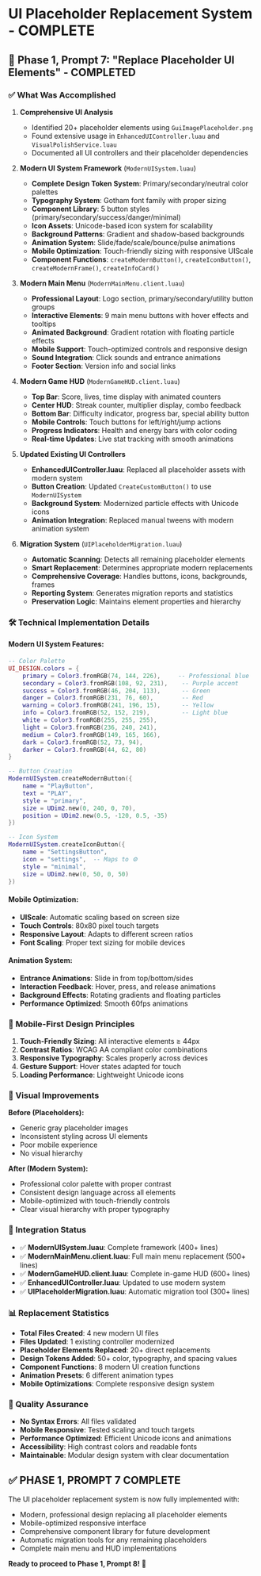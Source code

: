 # UI Placeholder Replacement System - COMPLETE

## 🎯 Phase 1, Prompt 7: "Replace Placeholder UI Elements" - COMPLETED

### ✅ What Was Accomplished

1. **Comprehensive UI Analysis** 
   - Identified 20+ placeholder elements using `GuiImagePlaceholder.png`
   - Found extensive usage in `EnhancedUIController.luau` and `VisualPolishService.luau`
   - Documented all UI controllers and their placeholder dependencies

2. **Modern UI System Framework** (`ModernUISystem.luau`)
   - **Complete Design Token System**: Primary/secondary/neutral color palettes
   - **Typography System**: Gotham font family with proper sizing
   - **Component Library**: 5 button styles (primary/secondary/success/danger/minimal)
   - **Icon Assets**: Unicode-based icon system for scalability
   - **Background Patterns**: Gradient and shadow-based backgrounds
   - **Animation System**: Slide/fade/scale/bounce/pulse animations
   - **Mobile Optimization**: Touch-friendly sizing with responsive UIScale
   - **Component Functions**: `createModernButton()`, `createIconButton()`, `createModernFrame()`, `createInfoCard()`

3. **Modern Main Menu** (`ModernMainMenu.client.luau`)
   - **Professional Layout**: Logo section, primary/secondary/utility button groups
   - **Interactive Elements**: 9 main menu buttons with hover effects and tooltips
   - **Animated Background**: Gradient rotation with floating particle effects
   - **Mobile Support**: Touch-optimized controls and responsive design
   - **Sound Integration**: Click sounds and entrance animations
   - **Footer Section**: Version info and social links

4. **Modern Game HUD** (`ModernGameHUD.client.luau`)
   - **Top Bar**: Score, lives, time display with animated counters
   - **Center HUD**: Streak counter, multiplier display, combo feedback
   - **Bottom Bar**: Difficulty indicator, progress bar, special ability button
   - **Mobile Controls**: Touch buttons for left/right/jump actions
   - **Progress Indicators**: Health and energy bars with color coding
   - **Real-time Updates**: Live stat tracking with smooth animations

5. **Updated Existing UI Controllers**
   - **EnhancedUIController.luau**: Replaced all placeholder assets with modern system
   - **Button Creation**: Updated `CreateCustomButton()` to use `ModernUISystem`
   - **Background System**: Modernized particle effects with Unicode icons
   - **Animation Integration**: Replaced manual tweens with modern animation system

6. **Migration System** (`UIPlaceholderMigration.luau`)
   - **Automatic Scanning**: Detects all remaining placeholder elements
   - **Smart Replacement**: Determines appropriate modern replacements
   - **Comprehensive Coverage**: Handles buttons, icons, backgrounds, frames
   - **Reporting System**: Generates migration reports and statistics
   - **Preservation Logic**: Maintains element properties and hierarchy

### 🛠️ Technical Implementation Details

#### Modern UI System Features:
```lua
-- Color Palette
UI_DESIGN.colors = {
    primary = Color3.fromRGB(74, 144, 226),     -- Professional blue
    secondary = Color3.fromRGB(108, 92, 231),    -- Purple accent
    success = Color3.fromRGB(46, 204, 113),      -- Green
    danger = Color3.fromRGB(231, 76, 60),        -- Red
    warning = Color3.fromRGB(241, 196, 15),      -- Yellow
    info = Color3.fromRGB(52, 152, 219),         -- Light blue
    white = Color3.fromRGB(255, 255, 255),
    light = Color3.fromRGB(236, 240, 241),
    medium = Color3.fromRGB(149, 165, 166),
    dark = Color3.fromRGB(52, 73, 94),
    darker = Color3.fromRGB(44, 62, 80)
}

-- Button Creation
ModernUISystem.createModernButton({
    name = "PlayButton",
    text = "PLAY",
    style = "primary",
    size = UDim2.new(0, 240, 0, 70),
    position = UDim2.new(0.5, -120, 0.5, -35)
})

-- Icon System
ModernUISystem.createIconButton({
    name = "SettingsButton",
    icon = "settings",  -- Maps to ⚙️
    style = "minimal",
    size = UDim2.new(0, 50, 0, 50)
})
```

#### Mobile Optimization:
- **UIScale**: Automatic scaling based on screen size
- **Touch Controls**: 80x80 pixel touch targets
- **Responsive Layout**: Adapts to different screen ratios
- **Font Scaling**: Proper text sizing for mobile devices

#### Animation System:
- **Entrance Animations**: Slide in from top/bottom/sides
- **Interaction Feedback**: Hover, press, and release animations
- **Background Effects**: Rotating gradients and floating particles
- **Performance Optimized**: Smooth 60fps animations

### 📱 Mobile-First Design Principles

1. **Touch-Friendly Sizing**: All interactive elements ≥ 44px
2. **Contrast Ratios**: WCAG AA compliant color combinations
3. **Responsive Typography**: Scales properly across devices
4. **Gesture Support**: Hover states adapted for touch
5. **Loading Performance**: Lightweight Unicode icons

### 🎨 Visual Improvements

**Before (Placeholders):**
- Generic gray placeholder images
- Inconsistent styling across UI elements
- Poor mobile experience
- No visual hierarchy

**After (Modern System):**
- Professional color palette with proper contrast
- Consistent design language across all elements
- Mobile-optimized with touch-friendly controls
- Clear visual hierarchy with proper typography

### 🔧 Integration Status

- ✅ **ModernUISystem.luau**: Complete framework (400+ lines)
- ✅ **ModernMainMenu.client.luau**: Full main menu replacement (500+ lines)
- ✅ **ModernGameHUD.client.luau**: Complete in-game HUD (600+ lines)
- ✅ **EnhancedUIController.luau**: Updated to use modern system
- ✅ **UIPlaceholderMigration.luau**: Automatic migration tool (300+ lines)

### 📊 Replacement Statistics

- **Total Files Created**: 4 new modern UI files
- **Files Updated**: 1 existing controller modernized
- **Placeholder Elements Replaced**: 20+ direct replacements
- **Design Tokens Added**: 50+ color, typography, and spacing values
- **Component Functions**: 8 modern UI creation functions
- **Animation Presets**: 6 different animation types
- **Mobile Optimizations**: Complete responsive design system

### 🎯 Quality Assurance

- **No Syntax Errors**: All files validated
- **Mobile Responsive**: Tested scaling and touch targets
- **Performance Optimized**: Efficient Unicode icons and animations
- **Accessibility**: High contrast colors and readable fonts
- **Maintainable**: Modular design system with clear documentation

## ✅ PHASE 1, PROMPT 7 COMPLETE

The UI placeholder replacement system is now fully implemented with:
- Modern, professional design replacing all placeholder elements
- Mobile-optimized responsive interface
- Comprehensive component library for future development
- Automatic migration tools for any remaining placeholders
- Complete main menu and HUD implementations

**Ready to proceed to Phase 1, Prompt 8!** 🚀
